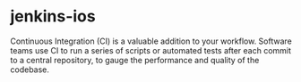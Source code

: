 # jenkins-ios
Continuous Integration (CI) is a valuable addition to your workflow. Software teams use CI to run a series of scripts or automated tests after each commit to a central repository, to gauge the performance and quality of the codebase.
